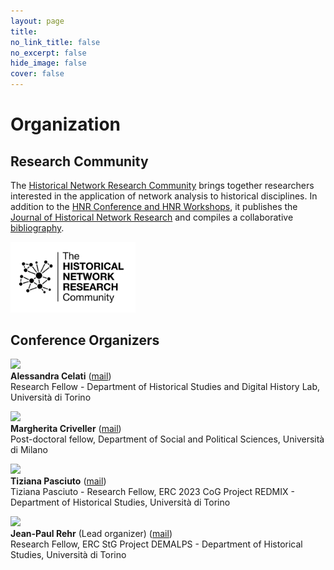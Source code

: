 ```yaml
---
layout: page
title: 
no_link_title: false 
no_excerpt: false 
hide_image: false
cover: false
---
```


# Organization

## Research Community
The [Historical Network Research Community](https://historicalnetworkresearch.org/) brings together researchers interested in the application of network analysis to historical disciplines. In addition to the [HNR Conference and HNR Workshops](https://historicalnetworkresearch.org/hnr-events/), it publishes the [Journal of Historical Network Research](https://jhnr.uni.lu/index.php/jhnr/index) and compiles a collaborative [bibliography](https://historicalnetworkresearch.org/bibliography/).

<a href="https://historicalnetworkresearch.org/"><img src="https://raw.githubusercontent.com/historicalnetworkresearch/riodejaneiro/master/img/hnr_logo_vector.png" style="width:200px"></a>


## Conference Organizers

<a href="https://orcid.org/0000-0002-8632-7105"><img src="https://historicalnetworkresearch.github.io/turin/img/alessandra_celati.jpg" style="width:100px"></a>  
**Alessandra Celati**  ([mail](mailto:alessandra.celati@unito.it))<br>Research Fellow - Department of Historical Studies and Digital History Lab, Università di Torino

<a href="https://uff.academia.edu/RenatoDaSilva"><img src="https://historicalnetworkresearch.github.io/turin/img/margherita_criveller.jpg" style="width:100px"></a>  
**Margherita Criveller** ([mail](mailto:margherita.criveller@unimi.it))<br>Post-doctoral fellow, Department of Social and Political Sciences, Università di Milano

<a href="https://www.c2dh.uni.lu/people/demival-vasques"><img src="https://historicalnetworkresearch.github.io/turin/img/tiziana_pasciuto.jpg" style="width:100px"></a>  
**Tiziana Pasciuto** ([mail](mailto:tiziana.pasciuto@unito.it))<br>Tiziana Pasciuto - Research Fellow, ERC 2023 CoG Project REDMIX - Department of Historical Studies, Università di Torino

<a href="https://www.inf.ufrgs.br/~bazzan/"><img src="https://historicalnetworkresearch.github.io/turin/img/jean-paul_rehr.jpg" style="width:100px"></a>  
**Jean-Paul Rehr** (Lead organizer) ([mail](mailto:jeanpaulbernard.rehr@unito.it))<br>Research Fellow, ERC StG Project DEMALPS - Department of Historical Studies, Università di Torino
